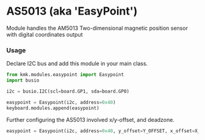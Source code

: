 # AS5013 (aka 'EasyPoint')

Module handles the AM5013 Two-dimensional magnetic position sensor with digital coordinates output

### Usage

Declare I2C bus and add this module in your main class.

```python
from kmk.modules.easypoint import Easypoint
import busio

i2c = busio.I2C(scl=board.GP1, sda=board.GP0)

easypoint = Easypoint(i2c, address=0x40)
keyboard.modules.append(easypoint)
```

Further configuring the AS5013 involved x/y-offset, and deadzone.

```python
easypoint = Easypoint(i2c, address=0x40, y_offset=Y_OFFSET, x_offset=X_OFFSET, dead_x=DEAD_X, dead_y=DEAD_Y)
```
